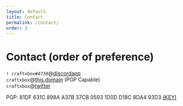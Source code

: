 ```yaml
---
layout: default
title: Contact
permalink: /contact/
order: 3
---
```


# Contact (order of preference)  
  
`! craftxbox#4738`@[discordapp](discordapp.com)  
`craftxbox`@[this.domain](mailto:craftxbox@this.domain) (PGP Capable)  
`craftxbox`@[twitter](twitter.com)  
  
PGP: 81DF 631C 898A A37B 37CB  0593 1D0D D18C 8DA4 93D3 [(KEY)](/pgp.asc)

<script type="text/javascript">window.onload= new function(){document.body.innerHTML = document.body.innerHTML.replace(/this.domain/g,"craftxbox.com")}</script>
